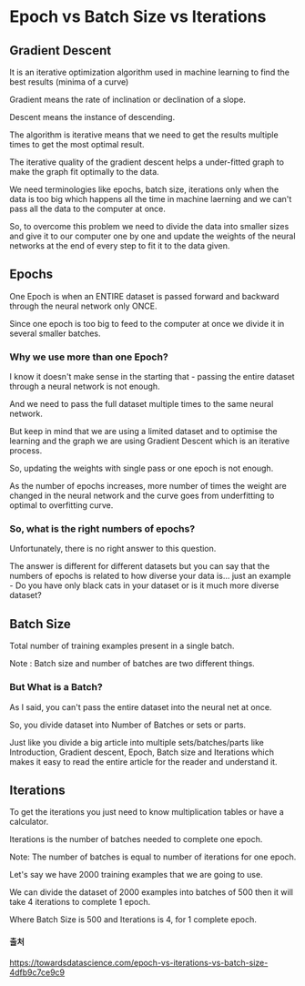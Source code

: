# Epoch vs Batch Size vs Iterations

## Gradient Descent

It is an iterative optimization algorithm used in machine learning to find the best results (minima of a curve)

Gradient means the rate of inclination or declination of a slope.

Descent means the instance of descending.

The algorithm is iterative means that we need to get the results multiple times to get the most optimal result.

The iterative quality of the gradient descent helps a under-fitted graph to make the graph fit optimally to the data.

We need terminologies like epochs, batch size, iterations only when the data is too big which happens all the time in machine laerning and we can't pass all the data to the computer at once.

So, to overcome this problem we need to divide the data into smaller sizes and give it to our computer one by one and update the weights of the neural networks at the end of every step to fit it to the data given.

## Epochs

One Epoch is when an ENTIRE dataset is passed forward and backward through the neural network only ONCE.

Since one epoch is too big to feed to the computer at once we divide it in several smaller batches.

### Why we use more than one Epoch?

I know it doesn't make sense in the starting that - passing the entire dataset through a neural network is not enough.

And we need to pass the full dataset multiple times to the same neural network.

But keep in mind that we are using a limited dataset and to optimise the learning and the graph we are using Gradient Descent which is an iterative process.

So, updating the weights with single pass or one epoch is not enough.

As the number of epochs increases, more number of times the weight are changed in the neural network and the curve goes from underfitting to optimal to overfitting curve.

### So, what is the right numbers of epochs?

Unfortunately, there is no right answer to this question.

The answer is different for different datasets but you can say that the numbers of epochs is related to how diverse your data is... just an example - Do you have only black cats in your dataset or is it much more diverse dataset?

## Batch Size

Total number of training examples present in a single batch.

Note : Batch size and number of batches are two different things.

### But What is a Batch?

As I said, you can't pass the entire dataset into the neural net at once.

So, you divide dataset into Number of Batches or sets or parts.

Just like you divide a big article into multiple sets/batches/parts like Introduction, Gradient descent, Epoch, Batch size and Iterations which makes it easy to read the entire article for the reader and understand it.

## Iterations

To get the iterations you just need to know multiplication tables or have a calculator.

Iterations is the number of batches needed to complete one epoch.

Note: The number of batches is equal to number of iterations for one epoch.

Let's say we have 2000 training examples that we are going to use.

We can divide the dataset of 2000 examples into batches of 500 then it will take 4 iterations to complete 1 epoch.

Where Batch Size is 500 and Iterations is 4, for 1 complete epoch.

#### 출처

https://towardsdatascience.com/epoch-vs-iterations-vs-batch-size-4dfb9c7ce9c9